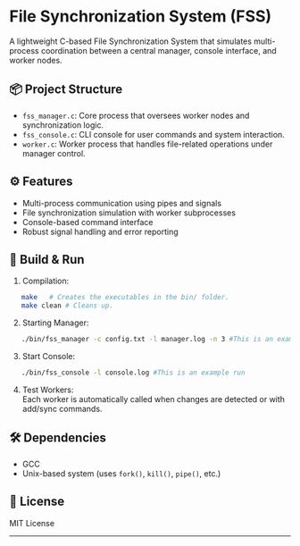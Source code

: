 # File Synchronization System (FSS)

A lightweight C-based File Synchronization System that simulates multi-process coordination between a central manager, console interface, and worker nodes.

## 📦 Project Structure

* `fss_manager.c`: Core process that oversees worker nodes and synchronization logic.
* `fss_console.c`: CLI console for user commands and system interaction.
* `worker.c`: Worker process that handles file-related operations under manager control.

## ⚙️ Features

* Multi-process communication using pipes and signals
* File synchronization simulation with worker subprocesses
* Console-based command interface
* Robust signal handling and error reporting

## 🚀 Build & Run

1. Compilation:
```bash  
   make   # Creates the executables in the bin/ folder.
   make clean # Cleans up. 
```

2. Starting Manager: 
```bash 
   ./bin/fss_manager -c config.txt -l manager.log -n 3 #This is an example run
```

3. Start Console:  
```bash
   ./bin/fss_console -l console.log #This is an example run
```

4. Test Workers:  
   Each worker is automatically called when changes are detected or with add/sync commands.

## 🛠️ Dependencies

* GCC
* Unix-based system (uses `fork()`, `kill()`, `pipe()`, etc.)

## 📁 License

MIT License

---